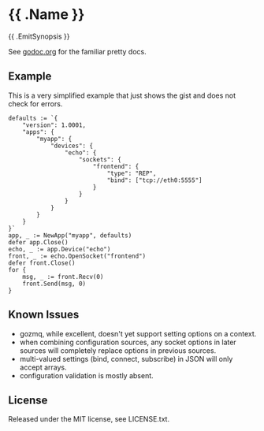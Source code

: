 # {{ .Name }}

{{ .EmitSynopsis }}

See [godoc.org](http://godoc.org/github.com/jtacoma/gozdcf) for the familiar pretty docs.

## Example

This is a very simplified example that just shows the gist and does not check for errors.

    defaults := `{
        "version": 1.0001,
        "apps": {
            "myapp": {
                "devices": {
                    "echo": {
                        "sockets": {
                            "frontend": {
                                "type": "REP",
                                "bind": ["tcp://eth0:5555"]
                            }
                        }
                    }
                }
            }
        }
    }`
    app, _ := NewApp("myapp", defaults)
    defer app.Close()
    echo, _ := app.Device("echo")
    front, _ := echo.OpenSocket("frontend")
    defer front.Close()
    for {
        msg, _ := front.Recv(0)
        front.Send(msg, 0)
    }

## Known Issues

* gozmq, while excellent, doesn't yet support setting options on a context.
* when combining configuration sources, any socket options in later sources will completely replace options in previous sources.
* multi-valued settings (bind, connect, subscribe) in JSON will only accept arrays.
* configuration validation is mostly absent.

## License

Released under the MIT license, see LICENSE.txt.
